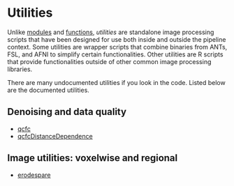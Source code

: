 # Utilities

Unlike [modules](%%BASEURL/modules) and [functions](%%BASEURL/functions), _utilities_ are standalone image processing scripts that have been designed for use both inside and outside the pipeline context. Some utilities are wrapper scripts that combine binaries from ANTs, FSL, and AFNI to simplify certain functionalities. Other utilities are R scripts that provide functionalities outside of other common image processing libraries.

There are many undocumented utilities if you look in the code. Listed below are the
documented utilities.

## Denoising and data quality

 * [qcfc](%%BASEURL/utils/qcfc.html)
 * [qcfcDistanceDependence](%%BASEURL/utils/qcfcDistanceDependence.html)

## Image utilities: voxelwise and regional

 * [erodespare](%%BASEURL/utils/erodespare.html)
